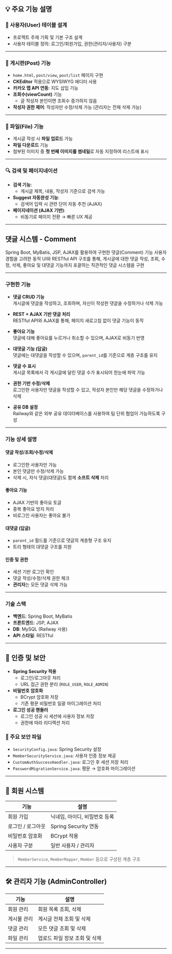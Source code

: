  ## 💡 주요 기능 설명

### 🔐  사용자(User) 테이블 설계
- 프로젝트 주제 기획 및 기본 구조 설계
- 사용자 테이블 정의: 로그인/회원가입, 권한(관리자/사용자) 구분

---

### 📝  게시판(Post) 기능
- `home.html`, `post/view`, `post/list` 페이지 구현
- **CKEditor** 적용으로 WYSIWYG 에디터 사용
- **카카오 맵 API 연동**: 지도 삽입 기능
- **조회수(viewCount)** 기능
  - 글 작성자 본인이면 조회수 증가하지 않음
- **작성자 권한 제어**: 작성자만 수정/삭제 가능 (관리자는 전체 삭제 가능)

---

### 📎  파일(File) 기능
- 게시글 작성 시 **파일 업로드** 가능
- **파일 다운로드** 기능
- 첨부된 이미지 중 **첫 번째 이미지를 썸네일**로 자동 지정하여 리스트에 표시

---

### 🔍  검색 및 페이지네이션
- **검색 기능**:
  - 게시글 제목, 내용, 작성자 기준으로 검색 가능
- **Suggest 자동완성 기능**:
  - 검색어 입력 시 관련 단어 자동 추천 (AJAX)
- **페이지네이션 (AJAX 기반)**:
  - 비동기로 페이지 전환 → 빠른 UX 제공

---
  ## 댓글 시스템 - Comment

Spring Boot, MyBatis, JSP, AJAX를 활용하여 구현한 댓글(Comment) 기능
사용자 경험을 고려한 동적 UI와 RESTful API 구조를 통해, 게시글에 대한 댓글 작성, 조회, 수정, 삭제, 좋아요 및 대댓글 기능까지 포괄하는 직관적인 댓글 시스템을 구현

---

###  구현한 기능

- **댓글 CRUD 기능**  
  게시글에 댓글을 작성하고, 조회하며, 자신이 작성한 댓글을 수정하거나 삭제 가능

- **REST + AJAX 기반 댓글 처리**  
  RESTful API와 AJAX를 통해, 페이지 새로고침 없이 댓글 기능이 동작

- **좋아요 기능**  
  댓글에 대해 좋아요를 누르거나 취소할 수 있으며, AJAX로 비동기 반영

- **대댓글 기능 (답글)**  
  댓글에는 대댓글을 작성할 수 있으며, `parent_id`를 기준으로 계층 구조를 유지

- **댓글 수 표시**  
  게시글 목록에서 각 게시글에 달린 댓글 수가 표시되어 한눈에 파악 가능

- **권한 기반 수정/삭제**  
  로그인한 사용자만 댓글을 작성할 수 있고, 작성자 본인만 해당 댓글을 수정하거나 삭제

- **공유 DB 설정**  
  Railway와 같은 외부 공유 데이터베이스를 사용하여 팀 단위 협업이 가능하도록 구성

---

###  기능 상세 설명

####  댓글 작성/조회/수정/삭제
- 로그인한 사용자만 가능  
- 본인 댓글만 수정/삭제 가능  
- 삭제 시, 자식 댓글(대댓글)도 함께 **소프트 삭제** 처리  

####  좋아요 기능
- AJAX 기반의 좋아요 토글  
- 중복 좋아요 방지 처리  
- 비로그인 사용자는 좋아요 불가  

####  대댓글 (답글)
- `parent_id` 필드를 기준으로 댓글의 계층형 구조 유지  
- 트리 형태의 대댓글 구조를 지원  

####  인증 및 권한
- 세션 기반 로그인 확인  
- 댓글 작성/수정/삭제 권한 체크  
- **관리자**는 모든 댓글 삭제 가능  

---

###  기술 스택

- **백엔드**: Spring Boot, MyBatis  
- **프론트엔드**: JSP, AJAX  
- **DB**: MySQL (Railway 사용)  
- **API 스타일**: RESTful  

---


  ## 🔐 인증 및 보안

- **Spring Security 적용**
  - 로그인/로그아웃 처리
  - URL 접근 권한 분리 (`ROLE_USER`, `ROLE_ADMIN`)
- **비밀번호 암호화**
  - BCrypt 암호화 저장
  - 기존 평문 비밀번호 일괄 마이그레이션 처리
- **로그인 성공 핸들러**
  - 로그인 성공 시 세션에 사용자 정보 저장
  - 권한에 따라 리디렉션 처리

### 📁 주요 보안 파일

- `SecurityConfig.java`: Spring Security 설정
- `MemberSecurityService.java`: 사용자 인증 정보 제공
- `CustomAuthSuccessHandler.java`: 로그인 후 세션 저장 처리
- `PasswordMigrationService.java`: 평문 → 암호화 마이그레이션

---

## 👥 회원 시스템

| 기능 | 설명 |
|------|------|
| 회원 가입 | 닉네임, 아이디, 비밀번호 등록 |
| 로그인 / 로그아웃 | Spring Security 연동 |
| 비밀번호 암호화 | BCrypt 적용 |
| 사용자 구분 | 일반 사용자 / 관리자 |

> `MemberService`, `MemberMapper`, `Member` 등으로 구성된 계층 구조

---

## 🛠 관리자 기능 (AdminController)

| 기능 | 설명 |
|------|------|
| 회원 관리 | 회원 목록 조회, 삭제 |
| 게시물 관리 | 게시글 전체 조회 및 삭제 |
| 댓글 관리 | 모든 댓글 조회 및 삭제 |
| 파일 관리 | 업로드 파일 정보 조회 및 삭제 |

---
